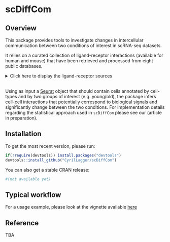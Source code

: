 
# scDiffCom

## Overview

This package provides tools to investigate changes in intercellular 
communication between two conditions of interest in scRNA-seq datasets.

It relies on a curated collection of ligand-receptor interactions (available for 
human and mouse) that have been retrieved and processed from eight public
databases.

<details>
    <summary>Click here to display the ligand-receptor sources</summary>
- [CellChat](http://www.cellchat.org/)
- [CellPhoneDB](https://www.cellphonedb.org/)
- [CellTalkDB](http://tcm.zju.edu.cn/celltalkdb/)
- [connectomeDB2020](https://github.com/forrest-lab/NATMI)
- [ICELLNET](https://github.com/soumelis-lab/ICELLNET)
- [NicheNet](https://github.com/saeyslab/nichenetr)
- [SingleCellSignalR](http://www.bioconductor.org/packages/release/bioc/html/SingleCellSignalR.html)
- [scTensor](https://github.com/rikenbit/scTensor)
</details>&nbsp;

Using as input a [Seurat](https://satijalab.org/seurat/) object that should
contain cells annotated by cell-types and by two groups of interest
(e.g. young/old), the package infers cell-cell interactions that
potentially correspond to biological signals and significantly change between
the two conditions. For implementation details regarding the statistical
approach used in `scDiffCom` please see our (article in preparation). 


## Installation

To get the most recent version, please run:

```R
if(!require(devtools)) install.packages("devtools")
devtools::install_github("CyrilLagger/scDiffCom")
```

You can also get a stable CRAN release:

```R
#(not available yet)
```

## Typical workflow

For a usage example, please look at the vignette available
[here](https://cyrillagger.github.io/scDiffCom/articles/scDiffCom-vignette.html)


## Reference

TBA


